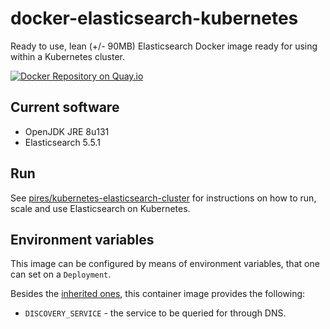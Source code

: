 # docker-elasticsearch-kubernetes

Ready to use, lean (+/- 90MB) Elasticsearch Docker image ready for using within a Kubernetes cluster.

[![Docker Repository on Quay.io](https://quay.io/repository/pires/docker-elasticsearch-kubernetes/status "Docker Repository on Quay.io")](https://quay.io/repository/pires/docker-elasticsearch-kubernetes)

## Current software

* OpenJDK JRE 8u131
* Elasticsearch 5.5.1

## Run

See [pires/kubernetes-elasticsearch-cluster](https://github.com/pires/kubernetes-elasticsearch-cluster) for instructions on how to run, scale and use Elasticsearch on Kubernetes.

## Environment variables

This image can be configured by means of environment variables, that one can set on a `Deployment`.

Besides the [inherited ones](https://github.com/pires/docker-elasticsearch#environment-variables), this container image provides the following:

* `DISCOVERY_SERVICE` - the service to be queried for through DNS.
